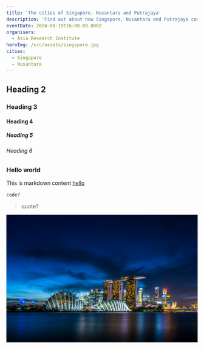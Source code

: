 ```yaml
---
title: 'The cities of Singapore, Nusantara and Putrajaya'
description: 'Find out about how Singapore, Nusantara and Putrajaya come together as one.'
eventDate: 2024-08-19T16:00:00.000Z
organisers:
  - Asia Research Institute
heroImg: /src/assets/singapore.jpg
cities:
  - Singapore
  - Nusantara
---
```


## Heading 2

### Heading 3

#### Heading 4

##### Heading 5

###### Heading 6

### Hello world

This is markdown content [hello](https://hello.com)

```
code?
```

> quote?

![](/src/assets/singapore.jpg)
